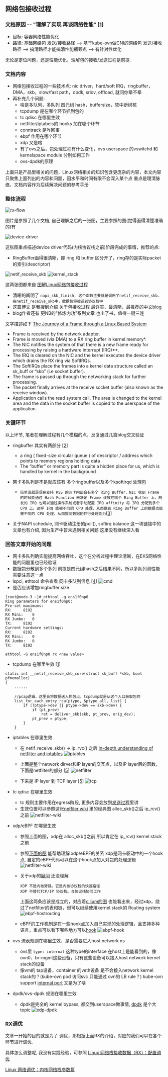 ## 网络包接收过程

### 文档原因 -- "理解了实现 再谈网络性能" [[1]]
 - 目标: 容器网络性能优化
 - 路径: 基础网络包 发送/接收路径 --> 基于kube-ovn做CNI的网络包 发送/接收路径 --> 搞清路径才能搞清性能瓶颈点 --> 有针对性优化

无论是定位问题，还是性能优化，理解包的接收/发送过程是前提.

### 文档内容
- 网络包接收过程的一些技术点: nic driver，hard/soft IRQ，ringbuffer，DMA，skb，slow/fast path，dpdk, sriov, offload, 就问你晕不晕 
- 再补充几个问题:
  - 啥是多队列，多队列 四元组 hash，buffersize，软中断绑核
  - tcpdump 是在哪个环节抓到包的
  - tc qdisc 在哪里生效  
  - netfilter/iptabels的 hooks 加在哪个环节
  - conntrack 是咋回事
  - ebpf 作用在哪个环节
  - xdp 又是啥
  - 有了ovs之后，包处理过程有什么变化，ovs userspace 的vswitchd 和 kernelspace module 分别如何工作
  - ovs-dpdk的原理

上面只是产品里相关的问题，Linux网络相关的知识包含更庞杂的内容，本文内容只聚焦上面列出的内容和问题，因水平和时间有限不会深入某个点 重点是理清脉络，文档内容作为后续解决问题的参考手册


### 整体流程

![rx-flow](../pics/rx-flow.jpeg)

图片是参照了几个文档, 自己理解之后的一张图，主要参照的图(觉得画得清楚准确的)有

![device-driver](../pics/RX.png)

这张图重点描述device driver代码(内核协议栈之前)阶段完成的事情，推荐的点:
- RingBuffer画得很清晰，即 ring 和 buffer 区分开了，ring存的是实际packet的索引(descriptor)

![netif_receive_skb](../pics/netif_receive_skb.jpeg)
![kernel_stack](../pics/kernel_stack.jpeg)

这两张图都来自 [图解Linux网络包接收过程](https://zhuanlan.zhihu.com/p/256428917)
- 清晰的阐明了 ```napi_skb_finish, 这个函数主要就是调用了netif_receive_skb.  在netif_receive_skb中，数据包将被送到协议栈中```
- 这篇博文 是我搜到介绍 关于包接收过程 最详实、最清晰、最推荐的中文blog
- blog作者还有 更NB的"修炼内功"系列文章 也出了书，值得一键三连

文字描述如下 [The Journey of a Frame through a Linux Based System](https://www.fir3net.com/UNIX/Linux/the-journey-of-a-frame-through-a-linux-based-system.html)
- Frame is received by the network adapter.
- Frame is moved (via DMA) to a RX ring buffer in kernel memory*.
- The NIC notifies the system of that there is a new frame ready for processing by raising a hardware interrupt (IRQ)**.
- The IRQ is cleared on the NIC and the kernel executes the device driver which drains the RX ring via SoftIRQs.
- The SoftIRQs place the frames into a kernel data structure called an sk_buff or “skb” (i.e socket buffer).
- The frame is passed up through the networking stack for further processing.
- The packet finally arrives at the receive socket buffer (also known as the receive window).
- Application calls the read system call. The area is changed to the kernel area and the data in the socket buffer is copied to the userspace of the application.

### 关键环节
以上环节, 笔者在理解过程有几个模糊的点，反复通过几篇blog交叉验证
- ringbuffer 其实有两部分 [[2]]
  - a ring ( fixed-size circular queue ) of descriptor / address which points to memory regions holding data
  - The “buffer” or memory part is quite a hidden place for us, which is handled by kernel in the background
  
- 网卡多队列是不是就应该有 多个ringbuffer以及多个ksoftirqd 处理包
  - ```简单说就是现在支持 RSS 的网卡内部会有多个 Ring Buffer，NIC 收到 Frame 的时候能通过 Hash Function 来决定 Frame 该放在哪个 Ring Buffer 上，触发的 IRQ 也可以通过操作系统或者手动配置 IRQ affinity 将 IRQ 分配到多个 CPU 上。这样 IRQ 能被不同的 CPU 处理，从而做到 Ring Buffer 上的数据也能被不同的 CPU 处理，从而提高数据的并行处理能力```[[3]]

- 关于NAPI schedule, 网卡驱动注册的poll(), softirq balance 这一块链接中的文章也有介绍, 因为生产中暂未遇到相关问题 这里没有继续深入看

### 回答文章开始的问题

- 网卡多队列确实能提高网络吞吐，这个在分析过程中理论清晰，在EKS网络性能的问题里也已经验证
- 数据包分散到多个多列 前提是四元组hash之后结果不同，所以多队列测性能需要注意这一点
- lspci, ethtool 命令查看 网卡多队列信息 [[4]]
  ![cmd](../pics/lspci+ethtool.png)
- 是否应该增加ringbuffer size
```
[root@node-3 ~]# ethtool -g ens1f0np0
Ring parameters for ens1f0np0:
Pre-set maximums:
RX:		8192
RX Mini:	0
RX Jumbo:	0
TX:		8192
Current hardware settings:
RX:		8192
RX Mini:	0
RX Jumbo:	0
TX:		8192

ethtool -G ens1f0np0 rx <new value>
```
- tcpdump 在哪里生效 [[1]]
```
static int __netif_receive_skb_core(struct sk_buff *skb, bool pfmemalloc)
{
    ......

    //pcap逻辑，这里会将数据送入抓包点。tcpdump就是从这个入口获取包的
    list_for_each_entry_rcu(ptype, &ptype_all, list) {
        if (!ptype->dev || ptype->dev == skb->dev) {
            if (pt_prev)
                ret = deliver_skb(skb, pt_prev, orig_dev);
            pt_prev = ptype;
        }
    }
```

- iptables 在哪里生效
  
  - 在 netif_receive_skb() -> ip_rvc() 之后 [In-depth understanding of netfilter and iptables](https://www.sobyte.net/post/2022-04/understanding-netfilter-and-iptables/)
  ![iptables](../pics/iptables.png)

  - 上面是整个network dirver和IP layer的交互点，以及IP layer层的函数，下面是netfilter的部分 [[5]]
  ![netfilter](../pics/netfilter.png)
    
  - 下来是 IP layer 到 TCP layer [[5]]
    ![tcp](../pics/tcp-layer.png)
    

- tc qdisc 在哪里生效
  - tc 规则主要作用在egress阶段, 更多内容会放到[发送过程](TX.md)里讲
  - 生效位置可以参照这张[netfiler wiki](https://en.wikipedia.org/wiki/Netfilter#/media/File:Netfilter-packet-flow.svg) 里的经典图
    alloc_skb()之后 ip_rcv()之前
    ![netfilter-wiki](../pics/Netfilter-packet-flow.svg)


- xdp/eBPF 在哪里生效
  - 参照上面的图，xdp在 alloc_skb()之前 所以肯定在 ip_rcv() kernel stack 之前
  - 参照[下面的图](https://www.seekret.io/blog/a-gentle-introduction-to-xdp/) 能帮助理解 xdp/eBPF的关系
    xdp是网卡驱动中的一个hook点, 自定的eBPF代码可以在这个hook点加入对包的处理逻辑
    ![netfilter-wiki](../pics/xdp.webp)
  - 关于xdp的[疑问](https://mp.weixin.qq.com/s?__biz=MzkyMTIzMTkzNA==&mid=2247511570&idx=1&sn=18d5f1045b7ed6e27e1c8fb36302c3f9&chksm=c1845943f6f3d055c2533d580acb2d4258daf2a84ffba30e2cc6376b3ffdb1687773ed4c19a3&cur_album_id=1843108380194750466&scene=190#rd) 还没理解
    ```
    XDP 不是内核旁路。它是内核协议栈的快速路径
    XDP 不替代TCP/IP 协议栈。与协议栈协同工作
    ```
    上面这两条应该是成立的，对应着[cilium的图](https://cilium.io/blog/2021/05/11/cni-benchmark/) 也能看出来，经过xdp，绕过了netfilter的表和链，但可以继续使用kernel stack的 Routing system
    ![ebpf-hostrouting](../pics/ebpf_hostrouting.png)    
   
  - eBPF的工作机制是在一些hook点加入自己实现的处理逻辑，且支持多种语言，重点可以看下哪些地方可以[hook](https://ebpf.io/what-is-ebpf/)
    ![ebpf-hook](../pics/ebpf-hook.png)

- ovs 流表规则在哪里生效，是否需要进入host network ns
  - ovs里 ```type: internal``` 这种type的interface 在host上是能看到的，像 ovn0、br-mgmt这些设备，只有这些设备可以接入host network kernel stack的设备
  - 像vm的 tap设备，container 的veth设备 是不会接入network kernel stack的？(kube-ovn pod 访问svc 只能通过 ovn的 LB rule？) kube-ovn support [internal port](https://github.com/kubeovn/kube-ovn/wiki/%E4%BD%BF%E7%94%A8ovs-internal-port-%E5%AE%9E%E7%8E%B0Pod-NIC) 又是为了啥

- dpdk/ovs-dpdk 规则在哪里生效
  - dpdk是完全的 kernel bypass, 都交到userspace做事情, [dpdk](https://mp.weixin.qq.com/s?__biz=MzkyMTIzMTkzNA==&mid=2247523649&idx=1&sn=5bcdd0efff2d2322df4af877ea61bfcd&chksm=c1846a10f6f3e3061cb336a623a28ec04cedb002f5bf5293175412b0973119d4625fac868870&cur_album_id=1843108380194750466&scene=190#rd) 是个大topic
  ![xdp-dpdk](../pics/xdp-dpdk.png)

### RX调优

文章一开始的目的就是为了 调优，那根据上面RX的介绍，对应的我们可以在各个环节进行调优.

具体怎么调整呢, 我没有实践经验，可参照 [Linux 网络栈接收数据（RX）：配置调优](https://mp.weixin.qq.com/s/iDlngjHZ0oA9KgA0WoX36Q)

[Linux 网络调优：内核网络栈参数篇](https://www.starduster.me/2020/03/02/linux-network-tuning-kernel-parameter/)

[1]: https://zhuanlan.zhihu.com/p/256428917
[2]: https://medium.com/coccoc-engineering-blog/linux-network-ring-buffers-cea7ead0b8e8
[3]: https://ylgrgyq.github.io/2017/07/23/linux-receive-packet-1
[4]: http://xusenqi.site/2018/11/23/%E7%BD%91%E5%8D%A1%E5%A4%9A%E9%98%9F%E5%88%97%E6%80%BB%E7%BB%93/
[5]: https://mp.weixin.qq.com/s?__biz=MzkyMTIzMTkzNA==&mid=2247510568&idx=1&sn=79f335aaab5c0a36c0a66c5bfb1619ae&chksm=c1845d79f6f3d46f81b6fd24335eb8994c9daf21b6846d80af2cad73d9f638c5dda48b02892c&scene=21#wechat_redirect